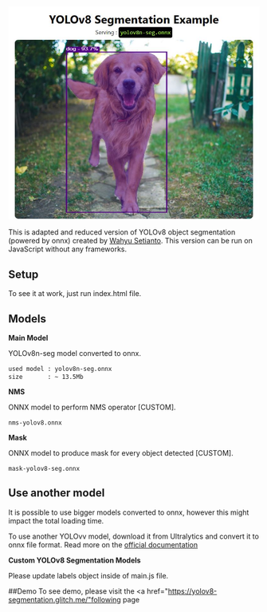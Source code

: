 <p align="center">
  <img src="img/screenshot.jpg" />
</p>


This is adapted and reduced version of YOLOv8 object segmentation (powered by onnx) created by <a href="https://github.com/Hyuto/yolov8-seg-onnxruntime-web">Wahyu Setianto</a>. This version can be run on JavaScript without any frameworks.

## Setup
To see it at work, just run index.html file. 

## Models

**Main Model**

YOLOv8n-seg model converted to onnx.

```
used model : yolov8n-seg.onnx
size       : ~ 13.5Mb
```

**NMS**

ONNX model to perform NMS operator [CUSTOM].

```
nms-yolov8.onnx
```

**Mask**

ONNX model to produce mask for every object detected [CUSTOM].

```
mask-yolov8-seg.onnx
```

## Use another model

It is possible to use bigger models converted to onnx, however this might impact the total loading time.

To use another YOLOvv model, download it from Ultralytics and convert it to onnx file format. Read more on the [official documentation](https://docs.ultralytics.com/tasks/segmentation/#export)

**Custom YOLOv8 Segmentation Models**

Please update labels object inside of main.js file.


##Demo
To see demo, please visit the <a href="https://yolov8-segmentation.glitch.me/"following page</a>
